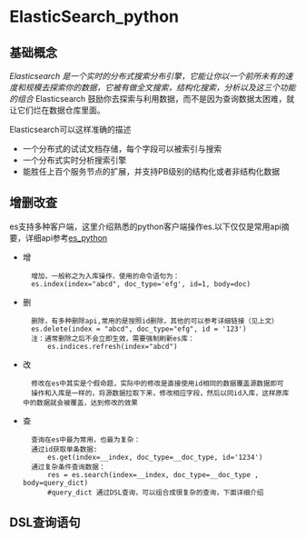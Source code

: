 # ElasticSearch_python

## 基础概念
*Elasticsearch 是一个实时的分布式搜索分布引擎，它能让你以一个前所未有的速度和规模去探索你的数据，它被有做全文搜索，结构化搜索，分析以及这三个功能的组合*
Elasticsearch 鼓励你去探索与利用数据，而不是因为查询数据太困难，就让它们烂在数据仓库里面。

Elasticsearch可以这样准确的描述
+ 一个分布式的试试文档存储，每个字段可以被索引与搜索
+ 一个分布式实时分析搜索引擎
+ 能胜任上百个服务节点的扩展，并支持PB级别的结构化或者非结构化数据

## 增删改查 
es支持多种客户端，这里介绍熟悉的python客户端操作es.以下仅仅是常用api摘要，详细api参考[es_python](http://elasticsearch-py.readthedocs.io/en/master/index.html)

+ 增

		增加，一般称之为入库操作，使用的命令语句为：
		es.index(index="abcd", doc_type='efg', id=1, body=doc)

+ 删

		删除，有多种删除api,常用的是按照id删除，其他的可以参考详细链接（见上文）
		es.delete(index = "abcd", doc_type="efg", id = '123')
		注：通常删除之后不会立即生效，需要强制刷新es库：
			es.indices.refresh(index="abcd")
+ 改

		修改在es中其实是个假命题，实际中的修改是直接使用id相同的数据覆盖源数据即可
		操作和入库是一样的，将源数据拉取下来，修改相应字段，然后以同id入库，这样原库中的数据就会被覆盖，达到修改的效果
+ 查 

		查询在es中最为常用，也最为复杂：
		通过id获取单条数据:
			es.get(index=__index, doc_type=__doc_type, id='1234')
		通过复杂条件查询数据：
			res = es.search(index=__index, doc_type=__doc_type , body=query_dict)
			#query_dict 通过DSL查询，可以组合成很复杂的查询，下面详细介绍

## DSL查询语句

		




